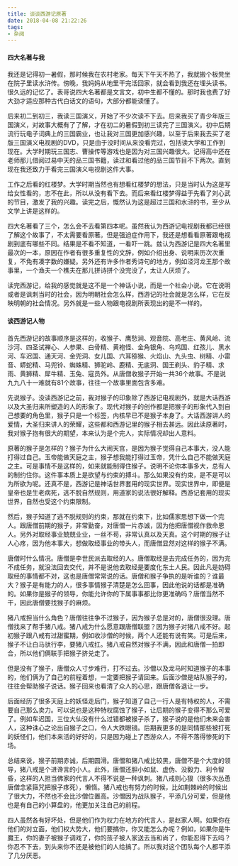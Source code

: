 ```yaml
---
title: 谈谈西游记原著
date: 2018-04-08 21:22:26
tags:
- 杂阅
---
```


#### 四大名著与我

我还是记得初一暑假，那时候我在农村老家。每天下午天不热了，我就搬个板凳坐在院子里读水浒传。傍晚，我妈妈从地里干完活回家，就会看到我还在埋头读书。很久远的记忆了。表哥说四大名著都是文言文，初中生都不懂的。那时我也费了好大劲才适应那种古代白话文的语句，大部分都能读懂了。

后来初二到初三，我读三国演义，开始了不少次读不下去。后来我买了青少年版三国演义，对故事大概有了了解，才在初二的暑假到初三读完了三国演义。初中后期流行玩电子词典上的三国霸业，也让我对三国更加感兴趣，以至于后来我去买了老版三国演义电视剧的DVD，只是由于没时间从来没看完过，包括读大学和工作到现在。大学时期玩三国志、曹操传等游戏也是因为对三国兴趣很大。记得高中还在老师那儿借阅过易中天的品三国书籍，读过和看过他的品三国节目不下两次。直到现在我还致力于看完三国演义电视剧这件大事。

工作之后看的红楼梦。大学时期当然也有想看红楼梦的想法，只是当时认为这是写给女性看的，志不在此，所以从没有看下去。而后来看红楼梦得益于先看了刘心武的节目，激发了我的兴趣。读完之后，慨然认为这是超过三国和水浒的书，至少从文学上讲是这样的。

四大名著看了三个，怎么会不去看第四本呢。虽然我认为西游记电视剧我都已经很了解这个故事了，不太需要看原著。但是强迫症作用下，我还是想看看原著跟电视剧到底有哪些不同。结果是不看不知道，一看吓一跳。兹认为西游记是四大名著里最次的一本，原因在作者有很多重复性的文辞，例如介绍出身、说明来历次次重复，不免有凑字数的嫌疑。另外还有许多作者秀诗句的地方，例如泾河龙王那个故事里，一个渔夫一个樵夫在那儿拼诗拼个没完没了，太让人厌烦了。

读完西游记，给我的感觉就是这不是一个神话小说，而是一个社会小说。它在说明或者是讽刺当时的社会，因为明朝社会怎么样，西游记的社会就是怎么样，它在反映明朝的社会情况。另外就是一些人物跟电视剧所表现出的是不一样的。

#### 谈西游记人物

首先西游记的故事顺序是这样的，​收猴子、鹰愁涧、观音院、高老庄、黄风岭、流沙河、四圣试禅心、人参果、白骨精、黄袍怪、金角银角、乌鸡国、红孩儿、黑水河、车迟国、通天河、金兜洞、女儿国、六耳猕猴、火焰山、九头虫、树精、小雷音、蟒蛇精、马兜铃、蜘蛛精、狮驼岭、鹿精、无底洞、国王剃头、豹子精、求雨、黄狮精、犀牛精、玉兔、寇员外。从唐僧收猴子开始一共36个故事。不是说九九八十一难就有81个故事，往往一个故事里面包含多难。

先说猴子。没读西游记之前，我对猴子的印象除了西游记电视剧外，就是大话西游以及大圣归来所塑造的人的形象了。现代对猴子的创作都是把猴子的形象代入到自己想要的角色里，猴子只是一个标签，内核早已不是猴子本身了。大话西游讲人的爱情，大圣归来讲人的荣耀，这些都和西游记里的猴子相去甚远。因此读原著时，我对猴子抱有很大的期望，本来认为是个完人，实际情况却出人意料。

原著的猴子是怎样的？猴子为什么大闹天宫，是因为猴子觉得自己本事大，没人能打得过自己。玉帝能做天庭之主，猴子想我能打得过玉帝，凭什么自己不能做天庭之主。可是事情不是这样的，如来就能制得住猴子。说明不论你本事多大，总有人的制约住你。这件事本质上是欲望与约束的搏斗。那么如果没有约束，是不是可以为所欲为呢。还真不是，西游记是神话世界套用的现实世界。现实世界中，即便是皇帝也是生老病死，逃不脱自然规则，用道家的说法很好解释。西游记套用的现实世界，自然也受这个约束限制。

然后，猴子知道了逃不脱规则的约束，那就在约束下，比如儒家思想下做一个完人。跟唐僧前期的猴子，非常勤奋，对唐僧一片赤诚，因为他把唐僧视作救命恩人。另外对取经事业兢兢业业，一丝不苟，非常认真以及天真。这个时期的猴子让人心疼，因为他本事大，想做取经事业的带头人，而唐僧显然对这样的猴子不满。

唐僧时什么情况。唐僧是李世民派去取经的人。唐僧取经是去完成任务的，因为完不成任务，就没法回去交代，并不是说他去取经是要度化东土人民。因此凡是妨碍取经的事情都不对，这也是唐僧常常说的话。唐僧和猴子争执的是听谁的？谁最大？猴子是有能力的人，很多事情猴子清楚是怎么回事，因此他说的话都是准确的。如果你是猴子的领导，你能允许你的下属事事都比你更准确吗？唐僧当然不干，因此唐僧要找猴子的麻烦。

猪八戒担当什么角色？唐僧往往争不过猴子，因为猴子总是对的，唐僧很没理。唐僧找来了帮手猪八戒。猪八戒为什么愿意跟唐僧联盟？因为猴子对猪八戒不好。起初猴子跟八戒有过甜蜜期，例如收沙僧的时候，两个人还能有说有笑。可是后来，猴子不让白马驮行李，要猪八戒扛。猪八戒自然对猴子不满，因此和唐僧一拍即合，所以他们俩联手把猴子挤兑走了。

但是没有了猴子，唐僧众人寸步难行，打不过去。沙僧以及龙马时知道猴子的本事的，他们俩为了自己的前程着想，一定要把猴子请回来。后面沙僧是站队猴子的，往往会帮助猴子说话。猴子回来也看清了众人的心思，跟唐僧各退让一步。

后面经历了很多天庭上的妖怪走后门，猴子知道了自己一行人是有特权的人，不需要自己那么卖力。可以说也是这种特权腐蚀了猴子，让后期的猴子变得不那么可爱了。例如车迟国，三位大仙没有什么过错都被猴子杀了，猴子说的是他们未来会害人，这种诛心之论出自猴子之口，令人大跌眼镜。后期我更多的是同情那些被打死的妖怪们，他们本来活的好好的，只是因为碰上了西游众人，不得不落得惨死的下场。

总结来说，猴子前期赤诚，后期圆滑。唐僧和猪八戒比较黑，唐僧不是个大度的领导，猪八戒是个进谗言的小人。此外，唐僧还胆小如鼠、虚伪、没毅力、利令智昏，这样的人担当佛家的代言人不得不说是一种讽刺。猪八戒则心狠（很多次怂恿唐僧念紧箍咒把猴子疼死），懒惰。猪八戒也有努力的时候，比如荆棘岭的时候出了很大力，不然也不会比沙僧位置高。沙僧因为战队猴子，平添几分可爱，但是他也是有自己的小算盘的，他更加关注自己的前程。

四人虽然各有好坏处，但是他们作为权力在地方的代言人，是赵家人啊。如果你在他们的对立面，他们权大势大，他们要搞你，你又能怎么办呢？例如，如果你是牛魔王，你的妻子被猴子调戏了，你的孩子被人家送去当和尚了，你能忍得下去吗？你忍不下去，到头来你不还是被他们的人给搞了。所以我对这个团队每个人都平添了几分厌恶。
